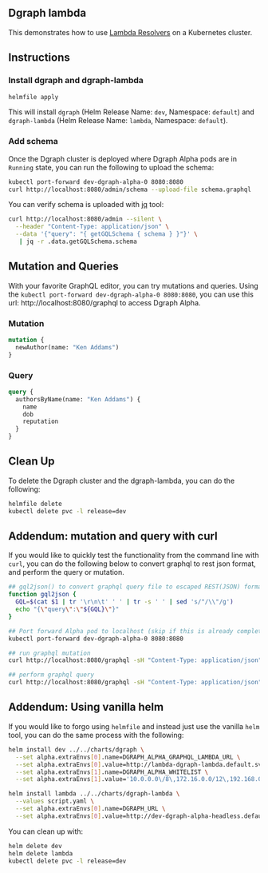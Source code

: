 ## Dgraph lambda

This demonstrates how to use [Lambda Resolvers](https://dgraph.io/docs/graphql/lambda/overview/) on a Kubernetes cluster.

## Instructions

### Install dgraph and dgraph-lambda

```bash
helmfile apply
```

This will install `dgraph` (Helm Release Name: `dev`, Namespace: `default`) and `dgraph-lambda` (Helm Release Name: `lambda`, Namespace: `default`).

### Add schema

Once the Dgraph cluster is deployed where Dgraph Alpha pods are in `Running` state, you can run the following to upload the schema:

```bash
kubectl port-forward dev-dgraph-alpha-0 8080:8080
curl http://localhost:8080/admin/schema --upload-file schema.graphql
```

You can verify schema is uploaded with [jq](https://stedolan.github.io/jq/) tool:

```bash
curl http://localhost:8080/admin --silent \
  --header "Content-Type: application/json" \
  --data '{"query": "{ getGQLSchema { schema } }"}' \
   | jq -r .data.getGQLSchema.schema
```

## Mutation and Queries

With your favorite GraphQL editor, you can try mutations and queries.  Using the `kubectl port-forward dev-dgraph-alpha-0 8080:8080`, you can use this url: http://localhost:8080/graphql to access Dgraph Alpha.

### Mutation

```graphql
mutation {
  newAuthor(name: "Ken Addams")
}
```

### Query

```graphql
query {
  authorsByName(name: "Ken Addams") {
    name
    dob
    reputation
  }
}
```

## Clean Up

To delete the Dgraph cluster and the dgraph-lambda, you can do the following:

```bash
helmfile delete
kubectl delete pvc -l release=dev
```

## Addendum: mutation and query with curl

If you would like to quickly test the functionality from the command line with `curl`, you can do the following below to convert graphql to rest json format, and perform the query or mutation.

```bash
## gql2json() to convert graphql query file to escaped REST(JSON) formatted string
function gql2json {
  GQL=$(cat $1 | tr '\r\n\t' ' ' | tr -s ' ' | sed 's/"/\\"/g')
  echo "{\"query\":\"${GQL}\"}"
}

## Port forward Alpha pod to localhost (skip if this is already completed)
kubectl port-forward dev-dgraph-alpha-0 8080:8080

## run graphql mutation
curl http://localhost:8080/graphql -sH "Content-Type: application/json" -d"$(gql2json mutation.graphql)"

## perform graphql query
curl http://localhost:8080/graphql -sH "Content-Type: application/json" -d"$(gql2json query.graphql)"
```

## Addendum: Using vanilla helm

If you would like to forgo using `helmfile` and instead just use the vanilla `helm` tool, you can do the same process with the following:

```bash
helm install dev ../../charts/dgraph \
  --set alpha.extraEnvs[0].name=DGRAPH_ALPHA_GRAPHQL_LAMBDA_URL \
  --set alpha.extraEnvs[0].value=http://lambda-dgraph-lambda.default.svc:80/graphql-worker \
  --set alpha.extraEnvs[1].name=DGRAPH_ALPHA_WHITELIST \
  --set alpha.extraEnvs[1].value='10.0.0.0\/8\,172.16.0.0/12\,192.168.0.0\/16'

helm install lambda ../../charts/dgraph-lambda \
  --values script.yaml \
  --set alpha.extraEnvs[0].name=DGRAPH_URL \
  --set alpha.extraEnvs[0].value=http://dev-dgraph-alpha-headless.default.svc:8080
```

You can clean up with:

```bash
helm delete dev
helm delete lambda
kubectl delete pvc -l release=dev
```
